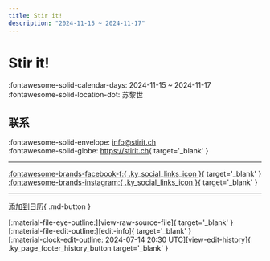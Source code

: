```yaml
---
title: Stir it!
description: "2024-11-15 ~ 2024-11-17"
---
```


# Stir it! 

:fontawesome-solid-calendar-days: 2024-11-15 ~ 2024-11-17  
:fontawesome-solid-location-dot: 苏黎世  

## 联系

:fontawesome-solid-envelope: <info@stirit.ch>  
:fontawesome-solid-globe: <https://stirit.ch>{ target='_blank' }  

---

 [:fontawesome-brands-facebook-f:{ .ky_social_links_icon }](https://www.facebook.com/groups/lindyandmore){ target='_blank' } [:fontawesome-brands-instagram:{ .ky_social_links_icon }](https://instagram.com/stiritfestival){ target='_blank' }

---

[添加到日历](https://swing.news/ics/zh-Hans/2024/ch/stir-it-2024.ics){ .md-button }

<div class="ky_page_footer" markdown>
<div class="ky_page_footer_trailing" markdown="span">
[:material-file-eye-outline:][view-raw-source-file]{ target='_blank' }
[:material-file-edit-outline:][edit-info]{ target='_blank' }
</div>
<div class="ky_page_footer_leading" markdown="span">
[:material-clock-edit-outline: 2024-07-14 20:30 UTC][view-edit-history]{ .ky_page_footer_history_button target='_blank' }
</div>
</div>

[view-raw-source-file]: https://github.com/swingdance/events/blob/main/2024/ch/stir-it-2024.json "查看原始源文件"
[edit-info]: https://github.com/swingdance/events/issues/new?assignees=&labels=update+event&projects=&template=03-update_entity.yml&title=%5B2024%2Fch%5D%20Stir%20it%21&region=ch&year=2024&id=stir-it-2024&name=Stir%20it%21&org_id= "编辑信息"

[view-edit-history]: https://github.com/swingdance/events/commits/main/2024/ch/stir-it-2024.json "查看编辑历史"
